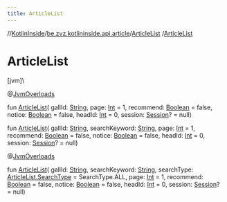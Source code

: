 ```yaml
---
title: ArticleList
---
```

//[KotlinInside](../../../index.html)/[be.zvz.kotlininside.api.article](../index.html)/[ArticleList](index.html)
/[ArticleList](-article-list.html)

# ArticleList

[jvm]\

@[JvmOverloads](https://kotlinlang.org/api/latest/jvm/stdlib/kotlin.jvm/-jvm-overloads/index.html)

fun [ArticleList](-article-list.html)(
gallId: [String](https://kotlinlang.org/api/latest/jvm/stdlib/kotlin/-string/index.html),
page: [Int](https://kotlinlang.org/api/latest/jvm/stdlib/kotlin/-int/index.html) = 1,
recommend: [Boolean](https://kotlinlang.org/api/latest/jvm/stdlib/kotlin/-boolean/index.html) = false,
notice: [Boolean](https://kotlinlang.org/api/latest/jvm/stdlib/kotlin/-boolean/index.html) = false,
headId: [Int](https://kotlinlang.org/api/latest/jvm/stdlib/kotlin/-int/index.html) = 0,
session: [Session](../../be.zvz.kotlininside.session/-session/index.html)? = null)

fun [ArticleList](-article-list.html)(
gallId: [String](https://kotlinlang.org/api/latest/jvm/stdlib/kotlin/-string/index.html),
searchKeyword: [String](https://kotlinlang.org/api/latest/jvm/stdlib/kotlin/-string/index.html),
page: [Int](https://kotlinlang.org/api/latest/jvm/stdlib/kotlin/-int/index.html) = 1,
recommend: [Boolean](https://kotlinlang.org/api/latest/jvm/stdlib/kotlin/-boolean/index.html) = false,
notice: [Boolean](https://kotlinlang.org/api/latest/jvm/stdlib/kotlin/-boolean/index.html) = false,
headId: [Int](https://kotlinlang.org/api/latest/jvm/stdlib/kotlin/-int/index.html) = 0,
session: [Session](../../be.zvz.kotlininside.session/-session/index.html)? = null)

@[JvmOverloads](https://kotlinlang.org/api/latest/jvm/stdlib/kotlin.jvm/-jvm-overloads/index.html)

fun [ArticleList](-article-list.html)(
gallId: [String](https://kotlinlang.org/api/latest/jvm/stdlib/kotlin/-string/index.html),
searchKeyword: [String](https://kotlinlang.org/api/latest/jvm/stdlib/kotlin/-string/index.html),
searchType: [ArticleList.SearchType](-search-type/index.html) = SearchType.ALL,
page: [Int](https://kotlinlang.org/api/latest/jvm/stdlib/kotlin/-int/index.html) = 1,
recommend: [Boolean](https://kotlinlang.org/api/latest/jvm/stdlib/kotlin/-boolean/index.html) = false,
notice: [Boolean](https://kotlinlang.org/api/latest/jvm/stdlib/kotlin/-boolean/index.html) = false,
headId: [Int](https://kotlinlang.org/api/latest/jvm/stdlib/kotlin/-int/index.html) = 0,
session: [Session](../../be.zvz.kotlininside.session/-session/index.html)? = null)




